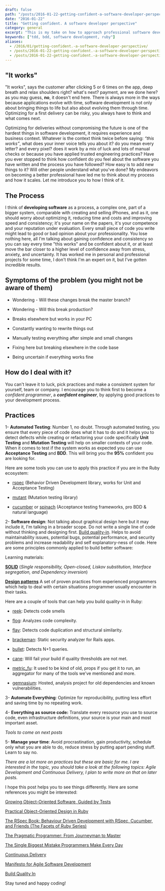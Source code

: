 ```yaml
--- 
draft: false
path: "/posts/2016-01-22-getting-confident-a-software-developer-perspective"
date: "2016-01-22"
title: "Getting confident. A software developer perspective"
category: general
excerpt: "This is my take on how to approach professional software development. I describe tools and practices I have used across the years. #TDD #BDD."
keywords: ["tdd, bdd, software development, ruby"]
aliases:
  - /2016/01/getting-confident.-a-software-developer-perspective/
  - /posts/2016-01-22-getting-confident.-a-software-developer-perspective/
  - /posts/2016-01-22-getting-confident.-a-software-developer-perspective./
---
```


## "It works"

"It works", says the customer after clicking 5 or 6 times on the app, deep breath and relax shoulders right? what's next? payment, are we done here? as you may guess, **no**, it doesn't end here. There is always more in the ways because applications evolve with time, software development is not only about bringing things to life but also about evolving them through time. Optimizing for a first delivery can be risky, you always have to think and what comes next.

Optimizing for deliveries without compromising the future is one of the hardest things in software development, it requires experience and business context. Whatever is the context think twice before saying: *“this works”*, what does your inner voice tells you about it? do you mean every letter? and every pixel? does it work by a mix of luck and lots of manual checks or because you have applied trusted engineering practices? Have you ever stopped to think how confident do you feel about the software you have written and the process you have followed? How easy is to add new things to it? Will other people understand what you've done? My endeavors on becoming a better professional have led me to think about my process and how it scales. Let me introduce you to how I think of it.

## The Process

I think of **developing software** as a process, a complex one, part of a bigger system, comparable with creating and selling iPhones, and as it, one should worry about optimizing it, reducing time and costs and improving speed and consistency; it's your name on the papers, it's your competence and your reputation under evaluation. Every small piece of code you write might lead to good or bad opinion about your professionality. You lose nothing here, all I'm talking about gaining confidence and consistency so you can say every time "this works" and be confident about it, or at least move the bar closer to a higher level of confidence away from stress, anxiety, and uncertainty. It has worked me in personal and professional projects for some time, I don't think I'm an expert on it, but I've gotten incredible results.

## Symptoms of the problem (you might not be aware of them)

* Wondering - Will these changes break the master branch?

* Wondering  - Will this break production?

* Breaks elsewhere but works in your PC

* Constantly wanting to rewrite things out

* Manually testing everything after simple and small changes

* Fixing here but breaking elsewhere in the code base

* Being uncertain if everything works fine

## How do I deal with it?

You can't leave it to luck, pick practices and make a consistent system for yourself, team or company. I encourage you to think first to become a *confident programmer*, a ***confident engineer***, by applying good practices to your development process.

## Practices

1- **Automated Testing**: Number 1, no doubt. Through automated testing, you ensure that every piece of code does what it has to do and it helps you to detect defects while creating or refactoring your code specifically **Unit Testing** and **Mutation Testing** will help on smaller contexts of your code. When it comes to test if the system works as expected you can use **Acceptance Testing** and **BDD**. This will bring you the **95%** confident you are looking for.

Here are some tools you can use to apply this practice if you are in the Ruby ecosystem:

* [rspec](https://github.com/rspec/rspec) (Behavior Driven Development library, works for Unit and Acceptance Testing)

* [mutant](https://github.com/mbj/mutant) (Mutation testing library)

* [cucumber](https://github.com/cucumber/cucumber) or [spinach](http://codegram.github.com/spinach) (Acceptance testing frameworks, pro BDD & natural language)

2- **Software design**: Not talking about graphical design here but it may include it, I'm talking in a broader scope. Do not write a single line of code without thinking and designing first. [Build quality-in](https://leanpub.com/buildqualityin). Helps to avoid maintainability issues, potential bugs, potential performance, and security problems and increase readability and self explanatory-ness of code. Here are some principles commonly applied to build better software:

Learning materials:

[**SOLID**](https://en.wikipedia.org/wiki/SOLID_%28object-oriented_design%29) (*Single responsibility, Open-closed, Liskov substitution, Interface segregation, and Dependency inversion*)

[**Design patterns**](https://en.wikipedia.org/wiki/Design_Patterns) A set of proven practices from experienced programmers which help to deal with certain situations programmer usually encounter in their tasks.

Here are a couple of tools that can help you build quality-in in Ruby:

* [reek](https://github.com/troessner/reek): Detects code smells

* [flog](http://ruby.sadi.st/Flog.html): Analyzes code complexity.

* [flay](https://github.com/seattlerb/flay): Detects code duplication and structural similarity.

* [brackeman](http://brakemanscanner.org/): Static security analyzer for Rails apps.

* [bullet](https://github.com/flyerhzm/bullet): Detects N+1 queries.

* [cane](https://github.com/square/cane): Will fail your build if quality thresholds are not met.

* [metric_fu](https://github.com/jscruggs/metric_fu): It used to be kind of old, props if you get it to run, an aggregator for many of the tools we’ve mentioned and more.

* [gemnasium](https://gemnasium.com): Hosted, analysis project for old dependencies and known vulnerabilities.

3- **Automate Everything**: Optimize for reproducibility, putting less effort and saving time by no repeating work.

4- **Everything as source code:** Translate every resource you use to source code, even infrastructure definitions, your source is your main and most important asset.

*Tools to come on next posts*

5- **Manage your time**: Avoid procrastination, gain productivity, schedule only what you are able to do, reduce stress by putting apart pending stuff. Learn to say no.


*There are a lot more on practices but these are basic for me. I are interested in the topic, you should take a look at the following topics: Agile Development and Continuous Delivery, I plan to write more on that on later posts.*

I hope this post helps you to see things differently. Here are some references you might be interested:

[Growing Object-Oriented Software, Guided by Tests](http://www.amazon.com/Growing-Object-Oriented-Software-Guided-Tests/dp/0321503627)

[Practical Object-Oriented Design in Ruby](http://www.poodr.com/)

[The RSpec Book: Behaviour Driven Development with RSpec, Cucumber, and Friends (The Facets of Ruby Series)](http://www.amazon.com/The-RSpec-Book-Behaviour-Development/dp/1934356379)

[The Pragmatic Programmer: From Journeyman to Master](http://www.amazon.com/The-Pragmatic-Programmer-Journeyman-Master/dp/020161622X)

[The Single Biggest Mistake Programmers Make Every Day](https://medium.com/javascript-scene/the-single-biggest-mistake-programmers-make-every-day-62366b432308#.bu4q1fxmb)

[Continuous Delivery](http://continuousdelivery.com/)

[Manifesto for Agile Software Development](http://www.agilemanifesto.org/)

[Build Quality In](https://leanpub.com/buildqualityin)

Stay tuned and happy coding!
